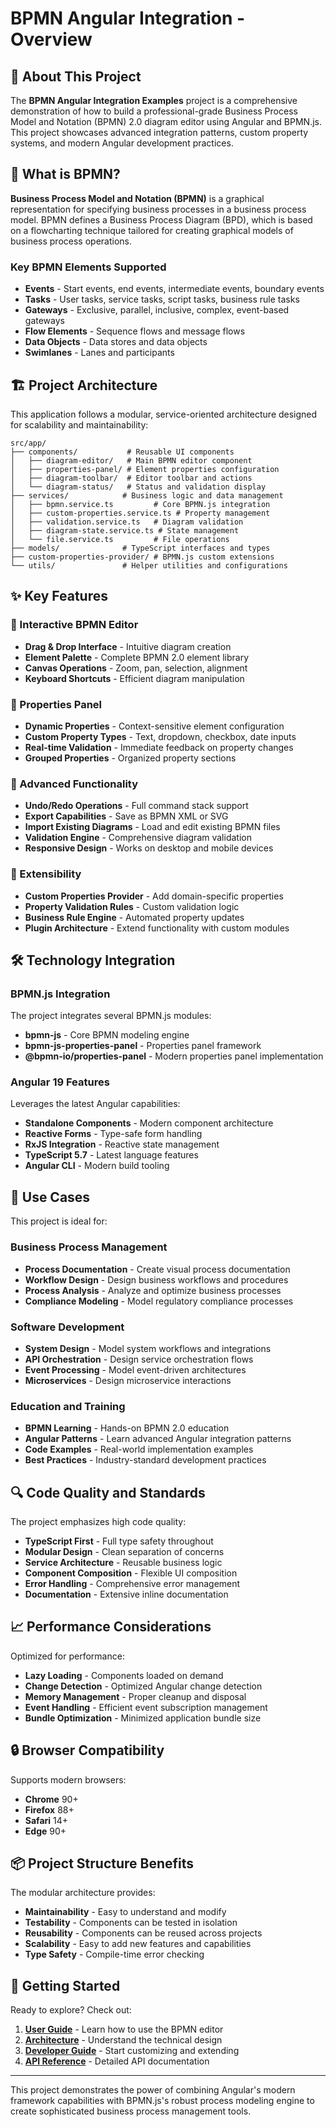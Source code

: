 # BPMN Angular Integration - Overview

## 🎯 About This Project

The **BPMN Angular Integration Examples** project is a comprehensive demonstration of how to build a professional-grade Business Process Model and Notation (BPMN) 2.0 diagram editor using Angular and BPMN.js. This project showcases advanced integration patterns, custom property systems, and modern Angular development practices.

## 🌟 What is BPMN?

**Business Process Model and Notation (BPMN)** is a graphical representation for specifying business processes in a business process model. BPMN defines a Business Process Diagram (BPD), which is based on a flowcharting technique tailored for creating graphical models of business process operations.

### Key BPMN Elements Supported

- **Events** - Start events, end events, intermediate events, boundary events
- **Tasks** - User tasks, service tasks, script tasks, business rule tasks
- **Gateways** - Exclusive, parallel, inclusive, complex, event-based gateways
- **Flow Elements** - Sequence flows and message flows
- **Data Objects** - Data stores and data objects
- **Swimlanes** - Lanes and participants

## 🏗️ Project Architecture

This application follows a modular, service-oriented architecture designed for scalability and maintainability:

```
src/app/
├── components/           # Reusable UI components
│   ├── diagram-editor/   # Main BPMN editor component
│   ├── properties-panel/ # Element properties configuration
│   ├── diagram-toolbar/  # Editor toolbar and actions
│   └── diagram-status/   # Status and validation display
├── services/            # Business logic and data management
│   ├── bpmn.service.ts         # Core BPMN.js integration
│   ├── custom-properties.service.ts # Property management
│   ├── validation.service.ts   # Diagram validation
│   ├── diagram-state.service.ts # State management
│   └── file.service.ts         # File operations
├── models/              # TypeScript interfaces and types
├── custom-properties-provider/ # BPMN.js custom extensions
└── utils/               # Helper utilities and configurations
```

## ✨ Key Features

### 🎨 Interactive BPMN Editor
- **Drag & Drop Interface** - Intuitive diagram creation
- **Element Palette** - Complete BPMN 2.0 element library
- **Canvas Operations** - Zoom, pan, selection, alignment
- **Keyboard Shortcuts** - Efficient diagram manipulation

### 🔧 Properties Panel
- **Dynamic Properties** - Context-sensitive element configuration
- **Custom Property Types** - Text, dropdown, checkbox, date inputs
- **Real-time Validation** - Immediate feedback on property changes
- **Grouped Properties** - Organized property sections

### 🚀 Advanced Functionality
- **Undo/Redo Operations** - Full command stack support
- **Export Capabilities** - Save as BPMN XML or SVG
- **Import Existing Diagrams** - Load and edit existing BPMN files
- **Validation Engine** - Comprehensive diagram validation
- **Responsive Design** - Works on desktop and mobile devices

### 🔌 Extensibility
- **Custom Properties Provider** - Add domain-specific properties
- **Property Validation Rules** - Custom validation logic
- **Business Rule Engine** - Automated property updates
- **Plugin Architecture** - Extend functionality with custom modules

## 🛠️ Technology Integration

### BPMN.js Integration
The project integrates several BPMN.js modules:

- **bpmn-js** - Core BPMN modeling engine
- **bpmn-js-properties-panel** - Properties panel framework
- **@bpmn-io/properties-panel** - Modern properties panel implementation

### Angular 19 Features
Leverages the latest Angular capabilities:

- **Standalone Components** - Modern component architecture
- **Reactive Forms** - Type-safe form handling
- **RxJS Integration** - Reactive state management
- **TypeScript 5.7** - Latest language features
- **Angular CLI** - Modern build tooling

## 🎯 Use Cases

This project is ideal for:

### Business Process Management
- **Process Documentation** - Create visual process documentation
- **Workflow Design** - Design business workflows and procedures
- **Process Analysis** - Analyze and optimize business processes
- **Compliance Modeling** - Model regulatory compliance processes

### Software Development
- **System Design** - Model system workflows and integrations
- **API Orchestration** - Design service orchestration flows
- **Event Processing** - Model event-driven architectures
- **Microservices** - Design microservice interactions

### Education and Training
- **BPMN Learning** - Hands-on BPMN 2.0 education
- **Angular Patterns** - Learn advanced Angular integration patterns
- **Code Examples** - Real-world implementation examples
- **Best Practices** - Industry-standard development practices

## 🔍 Code Quality and Standards

The project emphasizes high code quality:

- **TypeScript First** - Full type safety throughout
- **Modular Design** - Clean separation of concerns
- **Service Architecture** - Reusable business logic
- **Component Composition** - Flexible UI composition
- **Error Handling** - Comprehensive error management
- **Documentation** - Extensive inline documentation

## 📈 Performance Considerations

Optimized for performance:

- **Lazy Loading** - Components loaded on demand
- **Change Detection** - Optimized Angular change detection
- **Memory Management** - Proper cleanup and disposal
- **Event Handling** - Efficient event subscription management
- **Bundle Optimization** - Minimized application bundle size

## 🔒 Browser Compatibility

Supports modern browsers:

- **Chrome** 90+
- **Firefox** 88+
- **Safari** 14+
- **Edge** 90+

## 📦 Project Structure Benefits

The modular architecture provides:

- **Maintainability** - Easy to understand and modify
- **Testability** - Components can be tested in isolation
- **Reusability** - Components can be reused across projects
- **Scalability** - Easy to add new features and capabilities
- **Type Safety** - Compile-time error checking

## 🚀 Getting Started

Ready to explore? Check out:

1. **[User Guide](user-guide.md)** - Learn how to use the BPMN editor
2. **[Architecture](architecture.md)** - Understand the technical design
3. **[Developer Guide](developer-guide.md)** - Start customizing and extending
4. **[API Reference](api-reference.md)** - Detailed API documentation

---

This project demonstrates the power of combining Angular's modern framework capabilities with BPMN.js's robust process modeling engine to create sophisticated business process management tools.
